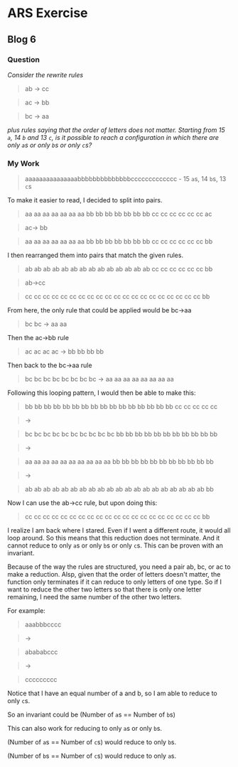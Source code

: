 # ARS Exercise
## Blog 6

### Question

*Consider the rewrite rules*

> ab -> cc 

> ac -> bb

> bc -> aa

*plus rules saying that the order of letters does not matter. Starting from 15 `a`, 14 `b` and 13 `c`, is it possible to reach a configuration in which there are only `a`s or only `b`s or only `c`s?*

### My Work
> aaaaaaaaaaaaaaabbbbbbbbbbbbbbccccccccccccc - 15 `a`s, 14 `b`s, 13 `c`s


To make it easier to read, I decided to split into pairs.

> aa aa aa aa aa aa aa bb bb bb bb bb bb bb cc cc cc cc cc cc ac

> ac-> bb

> aa aa aa aa aa aa aa bb bb bb bb bb bb bb cc cc cc cc cc cc bb

I then rearranged them into pairs that match the given rules.

> ab ab ab ab ab ab ab ab ab ab ab ab ab ab cc cc cc cc cc cc bb

> ab->cc

> cc cc cc cc cc cc cc cc cc cc cc cc cc cc cc cc cc cc cc cc bb

From here, the only rule that could be applied would be bc->aa

> bc bc -> aa aa

Then the ac->bb rule

> ac ac ac ac -> bb bb bb bb

Then back to the bc->aa rule

> bc bc bc bc bc bc bc bc -> aa aa aa aa aa aa aa aa

Following this looping pattern, I would then be able to make this:

> bb bb bb bb bb bb bb bb bb bb bb bb bb bb bb bb cc cc cc cc cc

> ->

> bc bc bc bc bc bc bc bc bc bc bb bb bb bb bb bb bb bb bb bb bb

> ->

> aa aa aa aa aa aa aa aa aa aa bb bb bb bb bb bb bb bb bb bb bb

> ->

> ab ab ab ab ab ab ab ab ab ab ab ab ab ab ab ab ab ab ab ab bb

Now I can use the ab->cc rule, but upon doing this:

> cc cc cc cc cc cc cc cc cc cc cc cc cc cc cc cc cc cc cc cc bb

I realize I am back where I stared. Even if I went a different route, it would all loop around. So this means that this reduction does not terminate. And it cannot reduce to only `a`s or only `b`s or only `c`s. This can be proven with an invariant.

Because of the way the rules are structured, you need a pair ab, bc, or ac to make a reduction. Alsp, given that the order of letters doesn't matter, the function only terminates if it can reduce to only letters of one type. So if I want to reduce the other two letters so that there is only one letter remaining, I need the same number of the other two letters.

For example:

> aaabbbcccc

> ->

> abababccc

> ->

> ccccccccc

Notice that I have an equal number of a and b, so I am able to reduce to only `c`s.

So an invariant could be (Number of `a`s == Number of `b`s)

This can also work for reducing to only `a`s or only `b`s.

(Number of `a`s == Number of `c`s) would reduce to only `b`s.

(Number of `b`s == Number of `c`s) would reduce to only `a`s.
